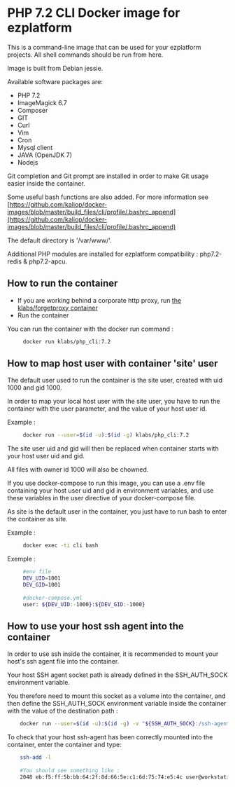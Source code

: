 # PHP 7.2 CLI Docker image for ezplatform

This is a command-line image that can be used for your ezplatform projects. All shell commands should be run from here.

Image is built from Debian jessie.

Available software packages are:

* PHP 7.2
* ImageMagick 6.7
* Composer
* GIT
* Curl
* Vim
* Cron
* Mysql client
* JAVA (OpenJDK 7)
* Nodejs 

Git completion and Git prompt are installed in order to make Git usage easier inside the container.

Some useful bash functions are also added. For more information see [https://github.com/kaliop/docker-images/blob/master/build_files/cli/profile/.bashrc_append](https://github.com/kaliop/docker-images/blob/master/build_files/cli/profile/.bashrc_append) 

The default directory is '/var/www/'.

Additional PHP modules are installed for ezplatform compatibility : php7.2-redis & php7.2-apcu.

## How to run the container

* If you are working behind a corporate http proxy, run [the klabs/forgetproxy container](https://registry.hub.docker.com/u/klabs/forgetproxy/)
* Run the container

You can run the container with the docker run command :


   ``` sh
        docker run klabs/php_cli:7.2
   ```
    
    
## How to map host user with container 'site' user

The default user used to run the container is the site user, created with uid 1000 and gid 1000.

In order to map your local host user with the site user, you have to run the container with the user parameter, 
and the value of your host user id.

Example : 

   ``` sh
        docker run --user=$(id -u):$(id -g) klabs/php_cli:7.2
   ```

The site user uid and gid will then be replaced when container starts with your host user uid and gid.

All files with owner id 1000 will also be chowned.

If you use docker-compose to run this image, you can use a .env file containing your host user uid and gid in environment variables, 
and use these variables in the user directive of your docker-compose file.

As site is the default user in the container, you just have to run bash to enter the container as site.

Example : 

   ``` sh
        docker exec -ti cli bash
   ```

Exemple : 

   ``` sh
        #env file
        DEV_UID=1001
        DEV_GID=1001
      
        #docker-compose.yml
        user: ${DEV_UID:-1000}:${DEV_GID:-1000}
   ```

## How to use your host ssh agent into the container

In order to use ssh inside the container, it is recommended to mount your host's ssh agent file into the container.

Your host SSH agent socket path is already defined in the SSH_AUTH_SOCK environment variable.

You therefore need to mount this socket as a volume into the container, 
and then define the SSH_AUTH_SOCK environment variable inside the container with the value of the destination path :     
 

   ``` sh
       docker run --user=$(id -u):$(id -g) -v "${SSH_AUTH_SOCK}:/ssh-agent:ro" -e "SSH_AUTH_SOCK=/ssh-agent" klabs/php_cli:7.2
   ```
   
To check that your host ssh-agent has been correctly mounted into the container, enter the container and type: 

   ``` sh
       ssh-add -l
         
       #You should see something like :
       2048 eb:f5:ff:5b:bb:64:2f:8d:66:5e:c1:6d:75:74:e5:4c user@workstation (RSA)

   ```

